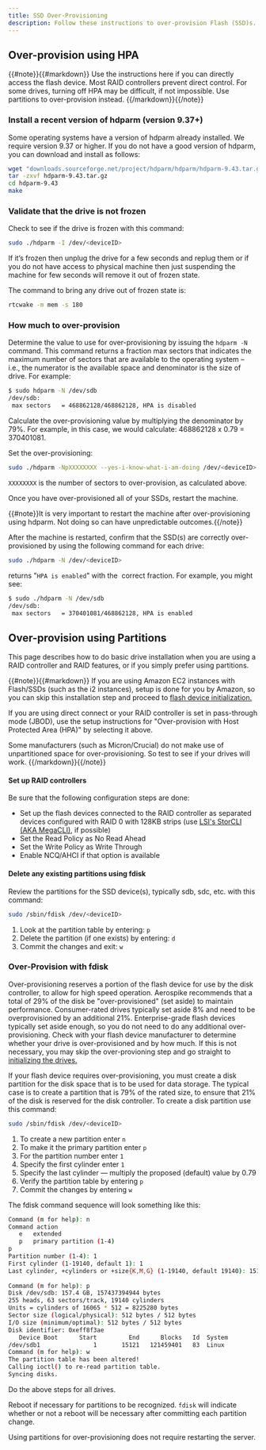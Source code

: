 ```yaml
---
title: SSD Over-Provisioning
description: Follow these instructions to over-provision Flash (SSD)s. 
---
```


## Over-provision using HPA

{{#note}}{{#markdown}}
Use the instructions here if you can directly access the flash device. Most RAID controllers prevent direct control. For some drives, turning off HPA may be difficult, if not impossible. Use partitions to over-provision instead.
{{/markdown}}{{/note}}

### Install a recent version of hdparm (version 9.37+)

Some operating systems have a version of hdparm already installed.  We require version 9.37 or higher.  If you do not have a good version of hdparm, you can download and install as follows:
 
```bash
wget "downloads.sourceforge.net/project/hdparm/hdparm/hdparm-9.43.tar.gz"
tar -zxvf hdparm-9.43.tar.gz
cd hdparm-9.43
make
```

### Validate that the drive is not frozen

Check to see if the drive is frozen with this command:

```bash
sudo ./hdparm -I /dev/<deviceID>
```

If it’s frozen then unplug the drive for a few seconds and replug them or if you do not have access to physical machine then just suspending the machine for few seconds will remove it out of frozen state.

The command to bring any drive out of frozen state is:

```bash
rtcwake -m mem -s 180
```

### How much to over-provision
Determine the value to use for over-provisioning by issuing the `hdparm -N` command.  This command returns a fraction max sectors that indicates the maximum number of sectors that are available to the operating system – i.e., the numerator is the available space and denominator is the size of drive. For example:

```bash
$ sudo hdparm -N /dev/sdb
/dev/sdb:
 max sectors   = 468862128/468862128, HPA is disabled
```

Calculate the over-provisioning value by multiplying the denominator by 79%.  For example, in this case, we would calculate: 468862128 x 0.79 = 370401081.

Set the over-provisioning:

```bash
sudo ./hdparm -NpXXXXXXXX --yes-i-know-what-i-am-doing /dev/<deviceID>
```

`XXXXXXXX` is the number of sectors to over-provision, as calculated above.

Once you have over-provisioned all of your SSDs, restart the machine.

{{#note}}It is very important to restart the machine after over-provisioning using hdparm. Not doing so can have unpredictable outcomes.{{/note}}

After the machine is restarted, confirm that the SSD(s) are correctly over-provisioned by using the following command for each drive:

```bash
sudo ./hdparm -N /dev/<deviceID>
```

returns "`HPA is enabled`" with the  correct fraction. For example, you might see:

```bash
$ sudo ./hdparm -N /dev/sdb
/dev/sdb:
 max sectors   = 370401081/468862128, HPA is enabled
```

## Over-provision using Partitions

This page describes how to do basic drive installation when you are using a RAID controller and RAID features, or if you simply prefer using partitions.

{{#note}}{{#markdown}}
If you are using Amazon EC2 instances with Flash/SSDs (such as the i2 instances), setup is done for you by Amazon, so you can skip this installation step and proceed to <a href="/docs/operations/plan/ssd/ssd_init.html">flash device initialization.</a>

If you are using direct connect or your RAID controller is set in pass-through mode (JBOD), use the setup instructions for "Over-provision with Host Protected Area (HPA)" by selecting it above.

Some manufacturers (such as Micron/Crucial) do not make use of unpartitioned space for over-provisioning. So test to see if your drives will work.
{{/markdown}}{{/note}}

#### Set up RAID controllers  

Be sure that the following configuration steps are done: 

- Set up the flash devices connected to the RAID controller as separated devices configured with RAID 0 with 128KB strips (use <a href="/docs/operations/plan/ssd/lsi_megacli.html">LSI's StorCLI (AKA MegaCLI)</a>, if possible)
- Set the Read Policy as No Read Ahead
- Set the Write Policy as Write Through
- Enable NCQ/AHCI if that option is available


#### Delete any existing partitions using fdisk

Review the partitions for the SSD device(s), typically sdb, sdc, etc. with this command: 

```bash
sudo /sbin/fdisk /dev/<deviceID>
```

1. Look at the partition table by entering: `p`
2. Delete the partition (if one exists) by entering: `d`
3. Commit the changes and exit: `w`

### Over-Provision with fdisk

Over-provisioning reserves a portion of the flash device for use by the disk controller, to allow for high speed operation. Aerospike recommends that a total of 29% of the disk be "over-provisioned" (set aside) to maintain performance.  Consumer-rated drives typically set aside 8% and need to be overprovisioned by an additional 21%.  Enterprise-grade flash devices typically set aside enough, so you do not need to do any additional over-provisioning.  Check with your flash device manufacturer to determine whether your drive is over-provisioned and by how much. If this is not necessary, you may skip the over-provioning step and go straight to <a href="/docs/operations/plan/ssd/ssd_init.html">initializing the drives.</a>

If your flash device requires over-provisioning, you must create a disk partition for the disk space that is to be used for data storage.  The typical case is to create a partition that is 79% of the rated size, to ensure that 21% of the disk is reserved for the disk controller.
To create a disk partition use this command:

```bash
sudo /sbin/fdisk /dev/<deviceID>
```

1. To create a new partition enter `n`
2. To make it the primary partition enter `p`
3. For the partition number enter `1`
4. Specify the first cylinder enter `1`
5. Specify the last cylinder — multiply the proposed (default) value by 0.79
6. Verify the partition table by entering `p`
7. Commit the changes by entering `w`

The fdisk command sequence will look something like this:

```bash
Command (m for help): n
Command action
   e   extended
   p   primary partition (1-4)
p
Partition number (1-4): 1
First cylinder (1-19140, default 1): 1
Last cylinder, +cylinders or +size{K,M,G} (1-19140, default 19140): 15121
 
Command (m for help): p
Disk /dev/sdb: 157.4 GB, 157437394944 bytes
255 heads, 63 sectors/track, 19140 cylinders
Units = cylinders of 16065 * 512 = 8225280 bytes
Sector size (logical/physical): 512 bytes / 512 bytes
I/O size (minimum/optimal): 512 bytes / 512 bytes
Disk identifier: 0xeff8f3ae
   Device Boot      Start         End      Blocks   Id  System
/dev/sdb1               1       15121   121459401   83  Linux
Command (m for help): w
The partition table has been altered!
Calling ioctl() to re-read partition table.
Syncing disks.
```

Do the above steps for all drives.

Reboot if necessary for partitions to be recognized. `fdisk` will indicate whether or not a reboot will be necessary after committing each partition change.

Using partitions for over-provisioning does not require restarting the server.

